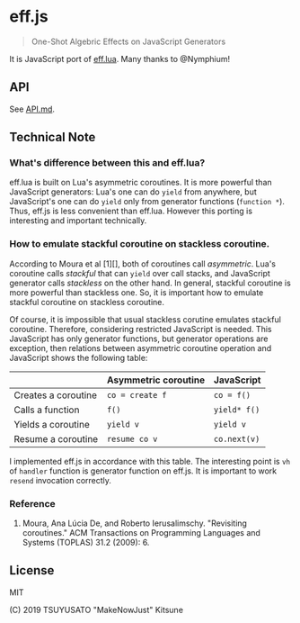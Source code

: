 # eff.js

> One-Shot Algebric Effects on JavaScript Generators

It is JavaScript port of [eff.lua](https://github.com/Nymphium/eff.lua).
Many thanks to @Nymphium!

## API

See [API.md](./API.md).

## Technical Note

### What's difference between this and eff.lua?

eff.lua is built on Lua's asymmetric coroutines. It is more powerful than
JavaScript generators: Lua's one can do `yield` from anywhere, but JavaScript's
one can do `yield` only from generator functions (`function *`). Thus, eff.js
is less convenient than eff.lua. However this porting is interesting and
important technically.

### How to emulate stackful coroutine on stackless coroutine.

According to Moura et al [1][], both of coroutines call *asymmetric*. Lua's
coroutine calls *stackful* that can `yield` over call stacks, and JavaScript
generator calls *stackless* on the other hand. In general, stackful coroutine
is more powerful than stackless one. So, it is important how to emulate stackful
coroutine on stackless coroutine.

Of course, it is impossible that usual stackless corutine emulates stackful
coroutine. Therefore, considering restricted JavaScript is needed. This
JavaScript has only generator functions, but generator operations are exception,
then relations between asymmetric coroutine operation and JavaScript shows the
following table:

|                     | Asymmetric coroutine | JavaScript   |
|---------------------|----------------------|--------------|
| Creates a coroutine | `co = create f`      | `co = f()`   |
| Calls a function    | `f()`                | `yield* f()` |
| Yields a coroutine  | `yield v`            | `yield v`    |
| Resume a coroutine  | `resume co v`        | `co.next(v)` |

I implemented eff.js in accordance with this table. The interesting point is
`vh` of `handler` function is generator function on eff.js. It is important to
work `resend` invocation correctly.

### Reference

1. Moura, Ana Lúcia De, and Roberto Ierusalimschy. "Revisiting coroutines."
   ACM Transactions on Programming Languages and Systems (TOPLAS) 31.2 (2009):
   6.

## License

MIT

(C) 2019 TSUYUSATO "MakeNowJust" Kitsune
